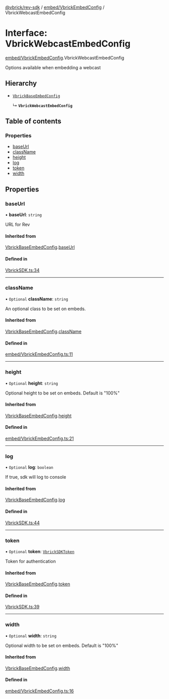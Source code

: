 [@vbrick/rev-sdk](../README.md) / [embed/VbrickEmbedConfig](../modules/embed_VbrickEmbedConfig.md) / VbrickWebcastEmbedConfig

# Interface: VbrickWebcastEmbedConfig

[embed/VbrickEmbedConfig](../modules/embed_VbrickEmbedConfig.md).VbrickWebcastEmbedConfig

Options available when embedding a webcast

## Hierarchy

- [`VbrickBaseEmbedConfig`](embed_VbrickEmbedConfig.VbrickBaseEmbedConfig.md)

  ↳ **`VbrickWebcastEmbedConfig`**

## Table of contents

### Properties

- [baseUrl](embed_VbrickEmbedConfig.VbrickWebcastEmbedConfig.md#baseurl)
- [className](embed_VbrickEmbedConfig.VbrickWebcastEmbedConfig.md#classname)
- [height](embed_VbrickEmbedConfig.VbrickWebcastEmbedConfig.md#height)
- [log](embed_VbrickEmbedConfig.VbrickWebcastEmbedConfig.md#log)
- [token](embed_VbrickEmbedConfig.VbrickWebcastEmbedConfig.md#token)
- [width](embed_VbrickEmbedConfig.VbrickWebcastEmbedConfig.md#width)

## Properties

### baseUrl

• **baseUrl**: `string`

URL for Rev

#### Inherited from

[VbrickBaseEmbedConfig](embed_VbrickEmbedConfig.VbrickBaseEmbedConfig.md).[baseUrl](embed_VbrickEmbedConfig.VbrickBaseEmbedConfig.md#baseurl)

#### Defined in

[VbrickSDK.ts:34](https://github.com/vbrick/rev-sdk-js/blob/3d1ae49/src/VbrickSDK.ts#L34)

___

### className

• `Optional` **className**: `string`

An optional class to be set on embeds.

#### Inherited from

[VbrickBaseEmbedConfig](embed_VbrickEmbedConfig.VbrickBaseEmbedConfig.md).[className](embed_VbrickEmbedConfig.VbrickBaseEmbedConfig.md#classname)

#### Defined in

[embed/VbrickEmbedConfig.ts:11](https://github.com/vbrick/rev-sdk-js/blob/3d1ae49/src/embed/VbrickEmbedConfig.ts#L11)

___

### height

• `Optional` **height**: `string`

Optional height to be set on embeds. Default is "100%"

#### Inherited from

[VbrickBaseEmbedConfig](embed_VbrickEmbedConfig.VbrickBaseEmbedConfig.md).[height](embed_VbrickEmbedConfig.VbrickBaseEmbedConfig.md#height)

#### Defined in

[embed/VbrickEmbedConfig.ts:21](https://github.com/vbrick/rev-sdk-js/blob/3d1ae49/src/embed/VbrickEmbedConfig.ts#L21)

___

### log

• `Optional` **log**: `boolean`

If true, sdk will log to console

#### Inherited from

[VbrickBaseEmbedConfig](embed_VbrickEmbedConfig.VbrickBaseEmbedConfig.md).[log](embed_VbrickEmbedConfig.VbrickBaseEmbedConfig.md#log)

#### Defined in

[VbrickSDK.ts:44](https://github.com/vbrick/rev-sdk-js/blob/3d1ae49/src/VbrickSDK.ts#L44)

___

### token

• `Optional` **token**: [`VbrickSDKToken`](VbrickSDK.VbrickSDKToken.md)

Token for authentication

#### Inherited from

[VbrickBaseEmbedConfig](embed_VbrickEmbedConfig.VbrickBaseEmbedConfig.md).[token](embed_VbrickEmbedConfig.VbrickBaseEmbedConfig.md#token)

#### Defined in

[VbrickSDK.ts:39](https://github.com/vbrick/rev-sdk-js/blob/3d1ae49/src/VbrickSDK.ts#L39)

___

### width

• `Optional` **width**: `string`

Optional width to be set on embeds. Default is "100%"

#### Inherited from

[VbrickBaseEmbedConfig](embed_VbrickEmbedConfig.VbrickBaseEmbedConfig.md).[width](embed_VbrickEmbedConfig.VbrickBaseEmbedConfig.md#width)

#### Defined in

[embed/VbrickEmbedConfig.ts:16](https://github.com/vbrick/rev-sdk-js/blob/3d1ae49/src/embed/VbrickEmbedConfig.ts#L16)
